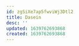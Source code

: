 ```yaml
---
id: zgSiXe7ap5fwviWj3Dtl2
title: Dasein
desc: ''
updated: 1639762693868
created: 1639762693868
---
```


